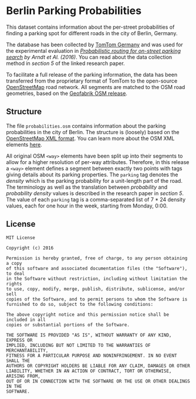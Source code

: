 # Berlin Parking Probabilities

This dataset contains information about the per-street probabilities of finding a parking spot for different roads in the city of Berlin, Germany.

The database has been collected by [TomTom Germany](https://www.tomtom.com/) and was used for the experimental evaluation in *[Probabilistic routing for on-street parking search](http://drops.dagstuhl.de/opus/volltexte/2016/6348/pdf/LIPIcs-ESA-2016-6.pdf) by Arndt et Al. (2016)*. You can read about the data collection method in *section 5* of the linked research paper.

To facilitate a full release of the parking information, the data has been transferred from the proprietary format of TomTom to the open-source [OpenStreetMap](https://www.openstreetmap.org/) road network. All segments are matched to the OSM road geometries, based on the [Geofabrik OSM release](http://download.geofabrik.de/europe/germany/berlin.html).
## Structure

The file `probabilities.osm` contains information about the parking probabilities in the city of Berlin. The structure is (loosely) based on the [OpenStreetMap XML format](https://wiki.openstreetmap.org/wiki/OSM_XML). You can learn more about the OSM XML elements [here](https://wiki.openstreetmap.org/wiki/Elements).

All original OSM `<way>` elements have been split up into their segments to allow for a higher resolution of per-way attributes. Therefore, in this release a `<way>` element defines a segment between exactly two points with tags giving details about its parking properties. The `parking` tag denotes the *density* which is the parking probability for a unit-length part of the road. The terminology as well as the translation between *probability* and *probability density* values is described in the research paper in *section 5*. The value of each `parking` tag is a comma-separated list of 7 * 24 density values, each for one hour in the week, starting from Monday, 0:00.


## License

```
MIT License

Copyright (c) 2016

Permission is hereby granted, free of charge, to any person obtaining a copy
of this software and associated documentation files (the "Software"), to deal
in the Software without restriction, including without limitation the rights
to use, copy, modify, merge, publish, distribute, sublicense, and/or sell
copies of the Software, and to permit persons to whom the Software is
furnished to do so, subject to the following conditions:

The above copyright notice and this permission notice shall be included in all
copies or substantial portions of the Software.

THE SOFTWARE IS PROVIDED "AS IS", WITHOUT WARRANTY OF ANY KIND, EXPRESS OR
IMPLIED, INCLUDING BUT NOT LIMITED TO THE WARRANTIES OF MERCHANTABILITY,
FITNESS FOR A PARTICULAR PURPOSE AND NONINFRINGEMENT. IN NO EVENT SHALL THE
AUTHORS OR COPYRIGHT HOLDERS BE LIABLE FOR ANY CLAIM, DAMAGES OR OTHER
LIABILITY, WHETHER IN AN ACTION OF CONTRACT, TORT OR OTHERWISE, ARISING FROM,
OUT OF OR IN CONNECTION WITH THE SOFTWARE OR THE USE OR OTHER DEALINGS IN THE
SOFTWARE.

```
